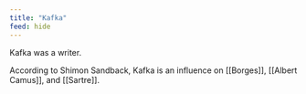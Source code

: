 ```yaml
---
title: "Kafka"
feed: hide
---
```


Kafka was a writer.

According to Shimon Sandback, Kafka is an influence on [[Borges]], [[Albert Camus]], and [[Sartre]]. 